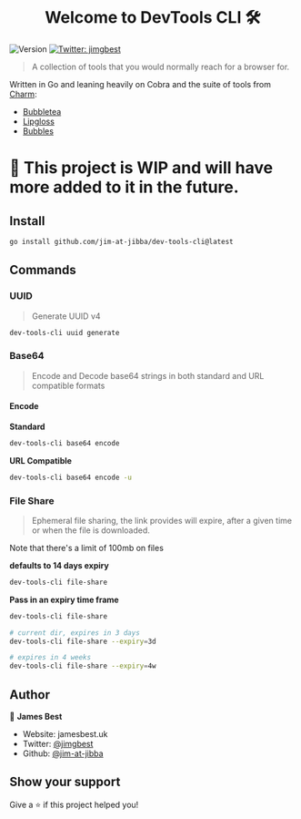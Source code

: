 <h1 align="center">Welcome to DevTools CLI 🛠️</h1>
<p>
  <img alt="Version" src="https://img.shields.io/badge/version-0.1-blue.svg?cacheSeconds=2592000" />
  <a href="https://twitter.com/jimgbest" target="_blank">
    <img alt="Twitter: jimgbest" src="https://img.shields.io/twitter/follow/jimgbest.svg?style=social" />
  </a>
</p>

> A collection of tools that you would normally reach for a browser for.

Written in Go and leaning heavily on Cobra and the suite of tools from [Charm](https://charm.sh/):

- [Bubbletea](https://github.com/charmbracelet/bubbletea)
- [Lipgloss](https://github.com/charmbracelet/bubbletea)
- [Bubbles](https://github.com/charmbracelet/bubbles)

<h1>👷 This project is WIP and will have more added to it in the future.</h1>

## Install

```sh
go install github.com/jim-at-jibba/dev-tools-cli@latest
```

## Commands

### UUID

> Generate UUID v4

```bash
dev-tools-cli uuid generate
```

### Base64

> Encode and Decode base64 strings in both standard and URL compatible formats

#### Encode

**Standard**

```bash
dev-tools-cli base64 encode
```

**URL Compatible**

```bash
dev-tools-cli base64 encode -u
```

### File Share

> Ephemeral file sharing, the link provides will expire, after a given time or when the file is downloaded.

Note that there's a limit of 100mb on files

**defaults to 14 days expiry**

```bash
dev-tools-cli file-share
```

**Pass in an expiry time frame**

```bash
dev-tools-cli file-share

# current dir, expires in 3 days
dev-tools-cli file-share --expiry=3d

# expires in 4 weeks
dev-tools-cli file-share --expiry=4w
```

## Author

👤 **James Best**

- Website: jamesbest.uk
- Twitter: [@jimgbest](https://twitter.com/jimgbest)
- Github: [@jim-at-jibba](https://github.com/jim-at-jibba)

## Show your support

Give a ⭐️ if this project helped you!

